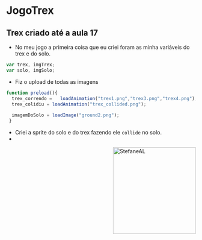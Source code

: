 # JogoTrex
## Trex criado até a aula 17 
- No meu jogo a primeira coisa que eu criei foram as minha variáveis do trex e do solo. 
~~~javascript
var trex, imgTrex; 
var solo, imgSolo;
~~~
- Fiz o upload de todas as imagens 
~~~javascript 
function preload(){
  trex_correndo =   loadAnimation("trex1.png","trex3.png","trex4.png");
  trex_colidiu = loadAnimation("trex_collided.png");
  
  imagemDoSolo = loadImage("ground2.png");
 }
 ~~~
- Criei a sprite do solo e do trex fazendo ele `collide` no solo. 
- 
<img align="right" alt="StefaneAL" height="230" width="220" src="https://media.giphy.com/media/dxODB9UE879RDqAh3o/giphy.gif">

